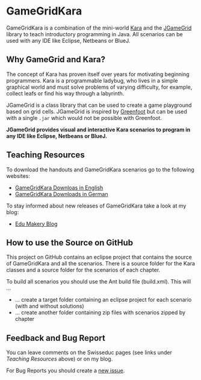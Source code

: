 # GameGridKara

GameGridKara is a combination of the mini-world [Kara](http://www.swisseduc.ch/compscience/karatojava/index.html) and the [JGameGrid](http://www.aplu.ch/home/apluhomex.jsp?site=45) library to teach introductory programming in Java. All scenarios can be used with any IDE like Eclipse, Netbeans or BlueJ.


## Why GameGrid and Kara?
The concept of Kara has proven itself over years for motivating beginning programmers. Kara is a programmable ladybug, who lives in a simple graphical world and must solve problems of varying difficulty, for example, collect leafs or find his way through a labyrinth.

JGameGrid is a class library that can be used to create a game playground based on grid cells. JGameGrid is inspired by [Greenfoot](http://www.greenfoot.org/) but can be used with a single `.jar` which would not be possible with Greenfoot.

**JGameGrid provides visual and interactive Kara scenarios to program in any IDE like Eclipse, Netbeans or BlueJ.**


## Teaching Resources ##
To download the handouts and GameGridKara scenarios go to the following websites:
* [GameGridKara Downloas in English](http://www.swisseduc.ch/informatik/karatojava/gamegridkara/gamegridkara-english.html)
* [GameGridKara Downloads in German](http://www.swisseduc.ch/informatik/karatojava/gamegridkara/index.html)

To stay informed about new releases of GameGridKara take a look at my blog:
* [Edu Makery Blog](http://edu.makery.ch)


## How to use the Source on GitHub ##
This project on GitHub contains an eclipse project that contains the source of GameGridKara and all the scenarios. There is a source folder for the Kara classes and a source folder for the scenarios of each chapter.

To build all scenarios you should use the Ant build file (build.xml). This will ...
* ... create a target folder containing an eclipse project for each scenario (with and without solutions)
* ... create another folder containing zip files with scenarios zipped by chapter


## Feedback and Bug Report ##
You can leave comments on the Swisseduc pages (see links under *Teaching Resources* above) or on my blog.

For Bug Reports you should create a [new issue](https://github.com/marcojakob/gamegrid-kara/issues).